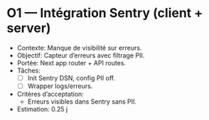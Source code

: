 # O1 — Intégration Sentry (client + server)

- Contexte: Manque de visibilité sur erreurs.
- Objectif: Capteur d’erreurs avec filtrage PII.
- Portée: Next app router + API routes.
- Tâches:
  - [ ] Init Sentry DSN, config PII off.
  - [ ] Wrapper logs/erreurs.
- Critères d’acceptation:
  - Erreurs visibles dans Sentry sans PII.
- Estimation: 0.25 j
